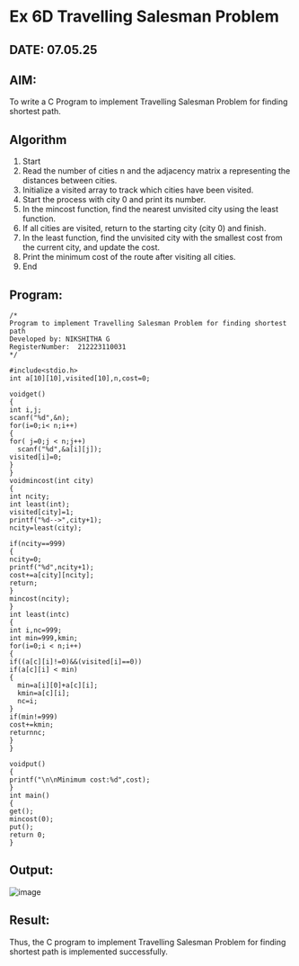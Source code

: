 # Ex 6D Travelling Salesman Problem
## DATE: 07.05.25
## AIM:
To write a C Program to implement Travelling Salesman Problem for finding shortest path.
## Algorithm
1. Start
2.	Read the number of cities n and the adjacency matrix a representing the distances between cities.
3.	Initialize a visited array to track which cities have been visited.
4.	Start the process with city 0 and print its number.
5.	In the mincost function, find the nearest unvisited city using the least function.
6.	If all cities are visited, return to the starting city (city 0) and finish.
7.	In the least function, find the unvisited city with the smallest cost from the current city, and update the cost.
8.	Print the minimum cost of the route after visiting all cities.
9.	End  

## Program:
```
/*
Program to implement Travelling Salesman Problem for finding shortest path
Developed by: NIKSHITHA G
RegisterNumber:  212223110031
*/

#include<stdio.h>
int a[10][10],visited[10],n,cost=0;

voidget()
{
int i,j;
scanf("%d",&n);
for(i=0;i< n;i++)
{
for( j=0;j < n;j++)
  scanf("%d",&a[i][j]);
visited[i]=0;
}
}
voidmincost(int city)
{
int ncity;
int least(int);
visited[city]=1;
printf("%d-->",city+1);
ncity=least(city);
 
if(ncity==999)
{
ncity=0;
printf("%d",ncity+1);
cost+=a[city][ncity];
return;
}
mincost(ncity);
}
int least(intc)
{
int i,nc=999;
int min=999,kmin;
for(i=0;i < n;i++)
{
if((a[c][i]!=0)&&(visited[i]==0))
if(a[c][i] < min)
{
  min=a[i][0]+a[c][i];
  kmin=a[c][i];
  nc=i;
}
if(min!=999)
cost+=kmin;
returnnc;
}
}
 
voidput()
{
printf("\n\nMinimum cost:%d",cost);
}
int main()
{
get();
mincost(0);
put();
return 0;
}

```

## Output:

![image](https://github.com/user-attachments/assets/62852206-2a5c-4629-82f0-3fbd00a35d9b)

## Result:
Thus, the C program to implement Travelling Salesman Problem for finding shortest path is implemented successfully.
